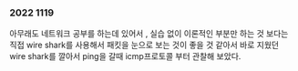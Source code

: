 ### 2022 1119

아무래도 네트워크 공부를 하는데 있어서 , 실습 없이 이론적인 부분만 하는 것 보다는 직접 wire shark를 사용해서 패킷을 눈으로 보는 것이 좋을 것 같아서 바로 지웠던 wire shark를 깔아서 ping을 갈때 icmp프로토콜 부터 관찰해 보았다.
